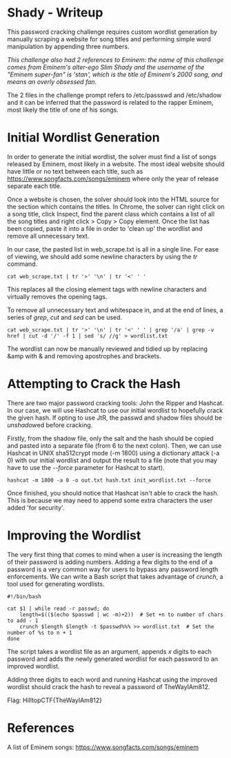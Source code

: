 # Shady - Writeup

This password cracking challenge requires custom wordlist generation by manually scraping a website for song titles and performing simple word manipulation by appending three numbers.

*This challenge also had 2 references to Eminem: the name of this challenge comes from Eminem's alter-ego Slim Shady and the username of the "Eminem super-fan" is 'stan', which is the title of Eminem's 2000 song, and means an overly obsessed fan.*

The 2 files in the challenge prompt refers to /etc/passswd and /etc/shadow and it can be inferred that the password is related to the rapper Eminem, most likely the title of one of his songs.

# Initial Wordlist Generation

In order to generate the initial wordlist, the solver must find a list of songs released by Eminem, most likely in a website.
The most ideal website should have little or no text between each title, such as https://www.songfacts.com/songs/eminem where only the year of release separate each title.

Once a website is chosen, the solver should look into the HTML source for the section which contains the titles.
In Chrome, the solver can right click on a song title, click Inspect, find the parent class which contains a list of all the song titles and right click > Copy > Copy element.
Once the list has been copied, paste it into a file in order to 'clean up' the wordlist and remove all unnecessary text.

In our case, the pasted list in web_scrape.txt is all in a single line.
For ease of viewing, we should add some newline characters by using the *tr* command.

`cat web_scrape.txt | tr '>' '\n' | tr '<' ' '`

This replaces all the closing element tags with newline characters and virtually removes the opening tags.

To remove all unnecessary text and whitespace in, and at the end of lines, a series of *grep*, *cut* and *sed* can be used.

`cat web_scrape.txt | tr '>' '\n' | tr '<' ' ' | grep '/a' | grep -v href | cut -d '/' -f 1 | sed 's/ //g' > wordlist.txt`

The wordlist can now be manually reviewed and tidied up by replacing &amp with & and removing apostrophes and brackets.

# Attempting to Crack the Hash

There are two major password cracking tools: John the Ripper and Hashcat. 
In our case, we will use Hashcat to use our initial wordlist to hopefully crack the given hash.
If opting to use JtR, the passwd and shadow files should be *unshadow*ed before cracking.

Firstly, from the shadow file, only the salt and the hash should be copied and pasted into a separate file (from $6$ to the next colon).
Then, we can use Hashcat in UNIX sha512crypt mode (-m 1800) using a dictionary attack (-a 0) with our initial wordlist and output the result to a file (note that you may have to use the *--force* parameter for Hashcat to start).

`hashcat -m 1800 -a 0 -o out.txt hash.txt init_wordlist.txt --force`

Once finished, you should notice that Hashcat isn't able to crack the hash.
This is because we may need to append some extra characters the user added 'for security'.

# Improving the Wordlist

The very first thing that comes to mind when a user is increasing the length of their password is adding numbers.
Adding a few digits to the end of a password is a very common way for users to bypass any password length enforcements.
We can write a Bash script that takes advantage of *crunch*, a tool used for generating wordlists.

```
#!/bin/bash

cat $1 | while read -r passwd; do
	length=$(($(echo $passwd | wc -m)+2))  # Set +n to number of chars to add - 1
	crunch $length $length -t $passwd%%% >> wordlist.txt  # Set the number of %s to n + 1
done
```

The script takes a wordlist file as an argument, appends *x* digits to each password and adds the newly generated wordlist for each password to an improved wordlist.

Adding three digits to each word and running Hashcat using the improved wordlist should crack the hash to reveal a password of TheWayIAm812.

Flag: HilltopCTF{TheWayIAm812}

# References
A list of Eminem songs: https://www.songfacts.com/songs/eminem
